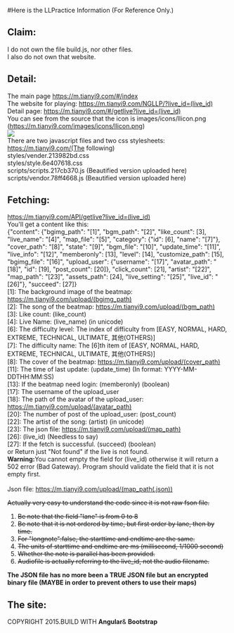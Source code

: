 #Here is the LLPractice Information (For Reference Only.)

Claim:
-
I do not own the file build.js, nor other files.<br>
I also do not own that website.

Detail:
-
The main page https://m.tianyi9.com/#/index<br>
The website for playing: https://m.tianyi9.com/NGLLP/?live_id=(live_id)<br>
Detail page: https://m.tianyi9.com/#/getlive?live_id=(live_id)<br>
You can see from the source that the icon is images/icons/llicon.png (https://m.tianyi9.com/images/icons/llicon.png)<br>
<img src="https://m.tianyi9.com/images/icons/llicon.png"><br>
There are two javascript files and two css stylesheets:<br>
https://m.tianyi9.com/(The following)<br>
styles/vender.213982bd.css<br>
styles/style.6e407618.css<br>
scripts/scripts.217cb370.js (Beautified version uploaded here)<br>
scripts/vendor.78ff4668.js (Beautified version uploaded here)<br>

Fetching:
-
https://m.tianyi9.com/API/getlive?live_id=(live_id)<br>
You'll get a content like this:<br>
{"content": {"bgimg_path": "[1]", "bgm_path": "[2]", "like_count": [3], "live_name": "[4]", "map_file": "[5]", "category": {"id": [6], "name": "[7]"}, "cover_path": "[8]", "state": "[9]", "bgm_file": "[10]", "update_time": "[11]", "live_info": "[12]", "memberonly": [13], "level": [14], "customize_path": [15], "bgimg_file": "[16]", "upload_user": {"username": "[17]", "avatar_path": "[18]", "id": [19], "post_count": [20]}, "click_count": [21], "artist": "[22]", "map_path": "[23]", "assets_path": [24], "live_setting": "[25]", "live_id": "[26]"}, "succeed": [27]}<br>
[1]: The background image of the beatmap: https://m.tianyi9.com/upload/(bgimg_path)<br>
[2]: The song of the beatmap: https://m.tianyi9.com/upload/(bgm_path)<br>
[3]: Like count: (like_count)<br>
[4]: Live Name: (live_name) (in unicode)<br>
[6]: The difficulty level: The index of difficulty from [EASY, NORMAL, HARD, EXTREME, TECHNICAL, ULTIMATE, 其他(OTHERS)]<br>
[7]: The difficulty name: The [6]th item of [EASY, NORMAL, HARD, EXTREME, TECHNICAL, ULTIMATE, 其他(OTHERS)]<br>
[8]: The cover of the beatmap: https://m.tianyi9.com/upload/(cover_path)<br>
[11]: The time of last update: (update_time) (In format: YYYY-MM-DDTHH:MM:SS)<br>
[13]: If the beatmap need login: (memberonly) (boolean)<br>
[17]: The username of the upload_user<br>
[18]: The path of the avatar of the upload_user: https://m.tianyi9.com/upload/(avatar_path)<br>
[20]: The number of post of the upload_user: (post_count)<br>
[22]: The artist of the song: (artist) (in unicode)<br>
[23]: The json file: https://m.tianyi9.com/upload/(map_path)<br>
[26]: (live_id) (Needless to say)<br>
[27]: If the fetch is successful. (succeed) (boolean)<br>
or Return just "Not found" if the live is not found.<br>
<b>Warning:</b>You cannot empty the field for (live_id) otherwise it will return a 502 error (Bad Gateway). Program should validate the field that it is not empty first.<br><br>
Json file: https://m.tianyi9.com/upload/(map_path(.json))<br>


<s>Actually very easy to understand the code since it is not raw fson file.</s><br>
1. <s>Be note that the field "lane" is from 0 to 8</s><br>
2. <s>Be note that it is not ordered by time, but first order by lane, then by time.</s><br>
3. <s>For "longnote":false, the starttime and endtime are the same.</s><br>
4. <s>The units of starttime and endtime are ms (millisecond, 1/1000 second)</s><br>
5. <s>Whether the note is parallel has been provided.</s><br>
6. <s>Audiofile is actually referring to the live_id, not the audio filename.</s>

<b>The JSON file has no more been a TRUE JSON file but an encrypted binary file (MAYBE in order to prevent others to use their maps)</b>

The site:
-
COPYRIGHT 2015.BUILD WITH <b>Angular</b>& <b>Bootstrap</b>
